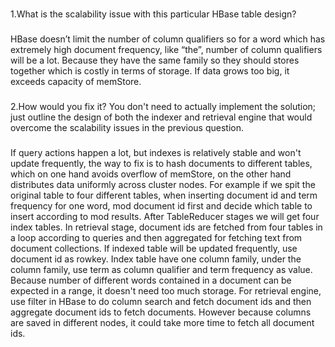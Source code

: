 ###
1.What is the scalability issue with this particular HBase table design?

###

####
HBase doesn’t limit the number of column qualifiers so for a word which has extremely high document frequency, like “the”, number of column qualifiers will be a lot. Because they have the same family so they should stores together which is costly in terms of storage. If data grows too big, it exceeds capacity of memStore. 

####

###
2.How would you fix it? You don't need to actually implement the solution; just outline the design of both the indexer and retrieval engine that would overcome the scalability issues in the previous question.

###

####

If query actions happen a lot, but indexes is relatively stable and won't update frequently, the way to fix is to hash documents to different tables, which on one hand avoids overflow of memStore, on the other hand distributes data uniformly across cluster nodes. For example if we spit the original table to four different tables, when inserting document id and term frequency for one word, mod document id first and decide which table to insert according to mod results. After TableReducer stages we will get four index tables. In retrieval stage, document ids are fetched from four tables in a loop according to queries and then aggregated for fetching text from document collections.
If indexed table will be updated frequently, use document id as rowkey. Index table have one column family, under the column family, use term as column qualifier and term frequency as value. Because number of different words contained in a document can be expected in a range, it doesn't need too much storage. For retrieval engine, use filter in HBase to do column search and fetch document ids and then aggregate document ids to fetch documents. However because columns are saved in different nodes, it could take more time to fetch all document ids.

####
